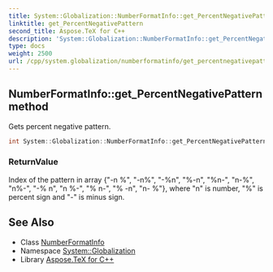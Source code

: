 ```yaml
---
title: System::Globalization::NumberFormatInfo::get_PercentNegativePattern method
linktitle: get_PercentNegativePattern
second_title: Aspose.TeX for C++
description: 'System::Globalization::NumberFormatInfo::get_PercentNegativePattern method. Gets percent negative pattern in C++.'
type: docs
weight: 2500
url: /cpp/system.globalization/numberformatinfo/get_percentnegativepattern/
---
```

## NumberFormatInfo::get_PercentNegativePattern method


Gets percent negative pattern.

```cpp
int System::Globalization::NumberFormatInfo::get_PercentNegativePattern() const
```


### ReturnValue

Index of the pattern in array {"-n %", "-n%", "-%n", "%-n", "%n-", "n-%", "n%-", "-% n", "n %-", "% n-", "% -n", "n- %"}, where "n" is number, "%" is percent sign and "-" is minus sign.

## See Also

* Class [NumberFormatInfo](../)
* Namespace [System::Globalization](../../)
* Library [Aspose.TeX for C++](../../../)
